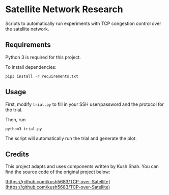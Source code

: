 # Satellite Network Research

Scripts to automatically run experiments with TCP congestion control over the satellite network.

## Requirements

Python 3 is required for this project.

To install dependencies:

```
pip3 install -r requirements.txt
```

## Usage

First, modify `trial.py` to fill in your SSH user/password and the protocol for the trial.

Then, run

```
python3 trial.py
```

The script will automatically run the trial and generate the plot.

## Credits

This project adapts and uses components written by Kush Shah. You can find the source code of the original project below:

[https://github.com/kush5683/TCP-over-Satellite](https://github.com/kush5683/TCP-over-Satellite)